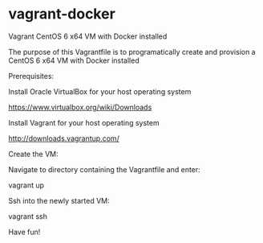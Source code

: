 vagrant-docker
==============

Vagrant CentOS 6 x64 VM with Docker installed

The purpose of this Vagrantfile is to programatically create and provision a CentOS 6 x64 VM with Docker installed

Prerequisites:

Install Oracle VirtualBox for your host operating system

https://www.virtualbox.org/wiki/Downloads

Install Vagrant for your host operating system

http://downloads.vagrantup.com/

Create the VM:

Navigate to directory containing the Vagrantfile and enter:

vagrant up

Ssh into the newly started VM:

vagrant ssh

Have fun!
